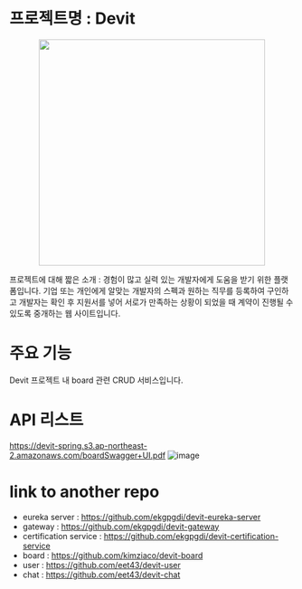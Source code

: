 # 프로젝트명 : Devit


<p align="center"> 
<img src = 'https://user-images.githubusercontent.com/88760828/177944069-cdb5cfa2-cb15-4a18-8926-c22ff8c3b703.png' style='width:400px;'/>
</p>
프로젝트에 대해 짧은 소개 : 경험이 많고 실력 있는 개발자에게 도움을 받기 위한 플랫폼입니다.
기업 또는 개인에게 알맞는 개발자의 스펙과 원하는 직무를 등록하여 구인하고 개발자는 확인 후 지원서를 넣어 서로가 만족하는 상황이 되었을 때 계약이 진행될 수 있도록 중개하는 웹 사이트입니다.


# 주요 기능
Devit 프로젝트 내 board 관련 CRUD 서비스입니다.





# API 리스트
https://devit-spring.s3.ap-northeast-2.amazonaws.com/boardSwagger+UI.pdf
![image](https://user-images.githubusercontent.com/88760828/178178629-9380adc1-0100-4d02-bb78-fb0e086df636.png)

# link to another repo

- eureka server : https://github.com/ekgpgdi/devit-eureka-server
- gateway : https://github.com/ekgpgdi/devit-gateway
- certification service : https://github.com/ekgpgdi/devit-certification-service
- board : https://github.com/kimziaco/devit-board
- user : https://github.com/eet43/devit-user
- chat : https://github.com/eet43/devit-chat



